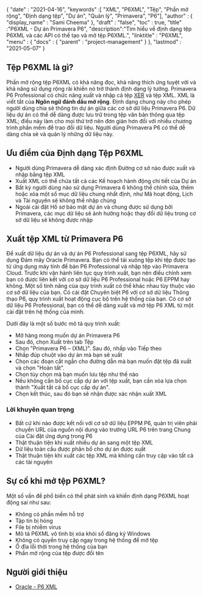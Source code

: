 {
  "date" : "2021-04-16",
  "keywords" :[ "XML", "P6XML", "Tệp", "Phần mở rộng", "Định dạng tệp", "Dự án", "Quản lý", "Primavera", "P6"],
  "author" : {
    "display_name" : "Sami Cheema"
},
  "draft" : "false",
  "toc" : true,
  "title" :"P6XML - Dự án Primavera P6",
  "description":"Tìm hiểu về định dạng tệp P6XML và các API có thể tạo và mở tệp P6XML.",
  "linktitle" : "P6XML",
  "menu" : {
    "docs" : {
      "parent" : "project-management"
}
},
  "lastmod" : "2021-05-07"
}

## Tệp P6XML là gì? ##

Phần mở rộng tệp P6XML có khả năng đọc, khả năng thích ứng tuyệt vời và khả năng sử dụng rộng rãi khiến nó trở thành định dạng lý tưởng. Primavera P6 Professional có chức năng xuất và nhập cả tệp [XER](/vi/project-management/xer/) và tệp XML. XML là viết tắt của **Ngôn ngữ đánh dấu mở rộng**. Định dạng chung này cho phép người dùng chia sẻ thông tin dự án giữa các cơ sở dữ liệu Primavera P6. Dữ liệu dự án có thể dễ dàng được lưu trữ trong tệp văn bản thông qua tệp XML; điều này làm cho mọi thứ trở nên đơn giản hơn đối với nhiều chương trình phần mềm để trao đổi dữ liệu. Người dùng Primavera P6 có thể dễ dàng chia sẻ và quản lý những dữ liệu này.

## Ưu điểm của Định dạng Tệp P6XML ##

* Người dùng Primavera dễ dàng xác định Đường cơ sở nào được xuất và nhập bằng tệp XML
* Xuất XML có thể chứa tất cả các Kế hoạch hành động chi tiết của Dự án
* Bất kỳ người dùng nào sử dụng Primavera 6 không thể chỉnh sửa, thêm hoặc xóa một số mục dữ liệu chung nhất định, như Mã hoạt động, Lịch và Tài nguyên sẽ không thể nhập chúng
* Ngoài cài đặt Hồ sơ bảo mật dự án và chung được sử dụng bởi Primavera, các mục dữ liệu sẽ ảnh hưởng hoặc thay đổi dữ liệu trong cơ sở dữ liệu sẽ không được nhập

## Xuất tệp XML từ Primavera P6 ##

Để xuất dữ liệu dự án và dự án P6 Professional sang tệp P6XML, hãy sử dụng Đám mây Oracle Primavera. Bạn có thể tải xuống tệp khi tệp được tạo từ ứng dụng máy tính để bàn P6 Professional và nhập tệp vào Primavera Cloud. Trước khi vận hành liên tục quy trình xuất, bạn nên điều chỉnh xem bạn có được liên kết với cơ sở dữ liệu P6 Professional hoặc P6 EPPM hay không. Một số tính năng của quy trình xuất có thể khác nhau tùy thuộc vào cơ sở dữ liệu của bạn. Có cài đặt Chuyên biệt P6 với cơ sở dữ liệu Thông thạo P6, quy trình xuất hoạt động cục bộ trên hệ thống của bạn. Có cơ sở dữ liệu P6 Professional, bạn có thể dễ dàng xuất và mở tệp P6 XML từ một cài đặt trên hệ thống của mình.

Dưới đây là một số bước mô tả quy trình xuất:

* Mở hàng mong muốn dự án Primavera P6
* Sau đó, chọn Xuất trên tab Tệp
* Chọn "Primavera P6 – (XML)". Sau đó, nhấp vào Tiếp theo
* Nhấp đúp chuột vào dự án mà bạn sẽ xuất
* Chọn các đoạn cắt ngắn cho đường dẫn mà bạn muốn đặt tệp đã xuất và chọn "Hoàn tất".
* Chọn tùy chọn mà bạn muốn lưu tệp như thế nào
* Nếu không cần bố cục cấp dự án với tệp xuất, bạn cần xóa lựa chọn thành "Xuất tất cả bố cục cấp dự án".
* Chọn kết thúc, sau đó bạn sẽ nhận được xác nhận xuất XML

### Lời khuyên quan trọng ###

* Bất cứ khi nào được kết nối với cơ sở dữ liệu EPPM P6, quản trị viên phải chuyển URL của nguồn nội dung vào trường URL P6 trên trang Chung của Cài đặt ứng dụng trong P6
* Thật thuận tiện khi xuất nhiều dự án sang một tệp XML
* Dữ liệu toàn cầu được phân bổ cho dự án được xuất
* Thật thuận tiện khi xuất các tệp XML mà không cần truy cập vào tất cả các tài nguyên



## Sự cố khi mở tệp P6XML? ##

Một số vấn đề phổ biến có thể phát sinh và khiến định dạng P6XML hoạt động sai như sau:

* Không có phần mềm hỗ trợ
* Tập tin bị hỏng
* File bị nhiễm virus
* Mô tả P6XML vô tình bị xóa khỏi sổ đăng ký Windows
* Không có quyền truy cập ngay trong hệ thống để mở tệp
* Ổ đĩa lỗi thời trong hệ thống của bạn
* Phần mở rộng của tệp được đổi tên


## Người giới thiệu ##

* [Oracle - P6 XML](https://docs.oracle.com/cd/E80480_01/English/admin/p6_import_guide/index.html)

